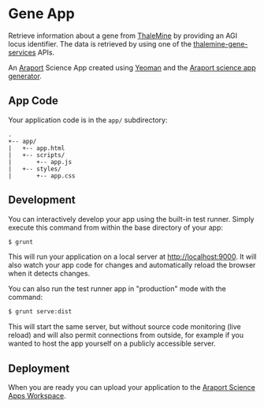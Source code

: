 # Gene App

Retrieve information about a gene from [ThaleMine](https://apps.araport.org/thalemine) by providing an AGI locus identifier. The data is retrieved by using one of the [thalemine-gene-services](https://github.com/Arabidopsis-Information-Portal/thalemine-gene-services) APIs.

An [Araport](http://www.araport.org) Science App created using [Yeoman](http://yeoman.io)
and the [Araport science app generator](https://www.npmjs.org/package/generator-aip-science-app).

## App Code

Your application code is in the `app/` subdirectory:

```
.
+-- app/
|   +-- app.html
|   +-- scripts/
|       +-- app.js
|   +-- styles/
|       +-- app.css

```

## Development

You can interactively develop your app using the built-in test runner. Simply
execute this command from within the base directory of your app:

```bash
$ grunt
```

This will run your application on a local server at
[http://localhost:9000](http://localhost:9000). It will also watch your
app code for changes and automatically reload the browser when it detects
changes.

You can also run the test runner app in "production" mode with the command:

```bash
$ grunt serve:dist
```

This will start the same server, but without source code monitoring (live reload)
and will also permit connections from outside, for example if you wanted to host
the app yourself on a publicly accessible server.

## Deployment

When you are ready you can upload your application to the
[Araport Science Apps Workspace](https://www.araport.org/apps).
